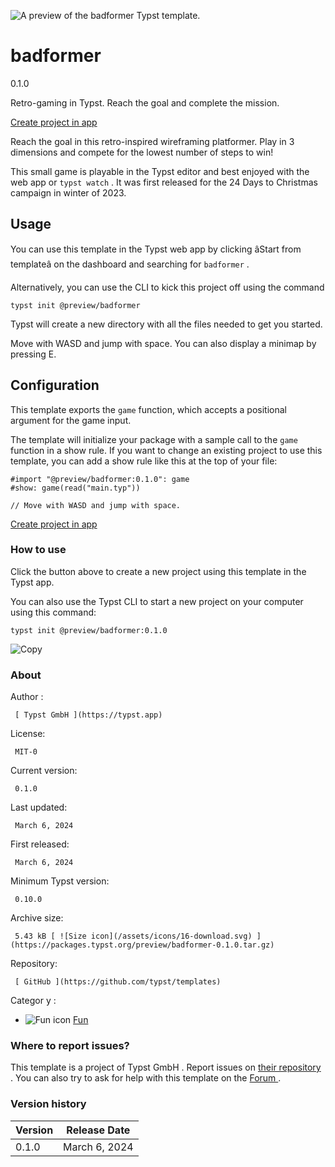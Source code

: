 ![A preview of the badformer Typst
template.](https://packages.typst.org/preview/thumbnails/badformer-0.1.0-small.webp)

#  badformer

0.1.0

Retro-gaming in Typst. Reach the goal and complete the mission.

[ Create project in app ](/app?template=badformer&version=0.1.0)

Reach the goal in this retro-inspired wireframing platformer. Play in 3
dimensions and compete for the lowest number of steps to win!

This small game is playable in the Typst editor and best enjoyed with the web
app or ` typst watch ` . It was first released for the 24 Days to Christmas
campaign in winter of 2023.

##  Usage

You can use this template in the Typst web app by clicking âStart from
templateâ on the dashboard and searching for ` badformer ` .

Alternatively, you can use the CLI to kick this project off using the command

    
    
    typst init @preview/badformer
    

Typst will create a new directory with all the files needed to get you
started.

Move with WASD and jump with space. You can also display a minimap by pressing
E.

##  Configuration

This template exports the ` game ` function, which accepts a positional
argument for the game input.

The template will initialize your package with a sample call to the ` game `
function in a show rule. If you want to change an existing project to use this
template, you can add a show rule like this at the top of your file:

    
    
    #import "@preview/badformer:0.1.0": game
    #show: game(read("main.typ"))
    
    // Move with WASD and jump with space.
    

[ Create project in app ](/app?template=badformer&version=0.1.0)

###  How to use

Click the button above to create a new project using this template in the
Typst app.

You can also use the Typst CLI to start a new project on your computer using
this command:

    
    
    typst init @preview/badformer:0.1.0

![Copy](/assets/icons/16-copy.svg)

###  About

Author  :

     [ Typst GmbH ](https://typst.app)
License:

     MIT-0 
Current version:

     0.1.0 
Last updated:

     March 6, 2024 
First released:

     March 6, 2024 
Minimum Typst version:

     0.10.0 
Archive size:

     5.43 kB [ ![Size icon](/assets/icons/16-download.svg) ](https://packages.typst.org/preview/badformer-0.1.0.tar.gz)
Repository:

     [ GitHub ](https://github.com/typst/templates)
Categor  y  :

    

  * ![Fun icon](/assets/icons/16-smile.svg) [ Fun ](https://typst.app/universe/search/?category=fun)

###  Where to report issues?

This  template  is a project of  Typst GmbH  .  Report issues on  [ their
repository ](https://github.com/typst/templates) .  You can also try to ask
for help with this  template  on the  [ Forum ](https://forum.typst.app) .

###  Version history

Version  |  Release Date   
---|---  
0.1.0  |  March 6, 2024 

